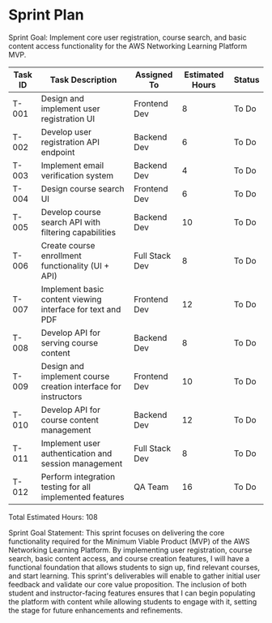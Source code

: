 # Sprint Plan

Sprint Goal: Implement core user registration, course search, and basic content access functionality for the AWS Networking Learning Platform MVP.

| Task ID | Task Description | Assigned To | Estimated Hours | Status |
|---------|------------------|-------------|-----------------|--------|
| T-001 | Design and implement user registration UI | Frontend Dev | 8 | To Do |
| T-002 | Develop user registration API endpoint | Backend Dev | 6 | To Do |
| T-003 | Implement email verification system | Backend Dev | 4 | To Do |
| T-004 | Design course search UI | Frontend Dev | 6 | To Do |
| T-005 | Develop course search API with filtering capabilities | Backend Dev | 10 | To Do |
| T-006 | Create course enrollment functionality (UI + API) | Full Stack Dev | 8 | To Do |
| T-007 | Implement basic content viewing interface for text and PDF | Frontend Dev | 12 | To Do |
| T-008 | Develop API for serving course content | Backend Dev | 8 | To Do |
| T-009 | Design and implement course creation interface for instructors | Frontend Dev | 10 | To Do |
| T-010 | Develop API for course content management | Backend Dev | 12 | To Do |
| T-011 | Implement user authentication and session management | Full Stack Dev | 8 | To Do |
| T-012 | Perform integration testing for all implemented features | QA Team | 16 | To Do |

Total Estimated Hours: 108

Sprint Goal Statement:
This sprint focuses on delivering the core functionality required for the Minimum Viable Product (MVP) of the AWS Networking Learning Platform. By implementing user registration, course search, basic content access, and course creation features, I will have a functional foundation that allows students to sign up, find relevant courses, and start learning. This sprint's deliverables will enable to gather initial user feedback and validate our core value proposition. The inclusion of both student and instructor-facing features ensures that I can begin populating the platform with content while allowing students to engage with it, setting the stage for future enhancements and refinements.
